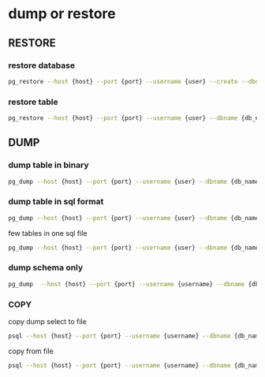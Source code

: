 # dump or restore

## RESTORE

### restore database

```sh
pg_restore --host {host} --port {port} --username {user} --create --dbname {db_name} {path_to_file}
```

### restore table

```sh
pg_restore --host {host} --port {port} --username {user} --dbname {db_name} --table {table_name} {path_to_file}
```


## DUMP

### dump table in binary

```sh
pg_dump --host {host} --port {port} --username {user} --dbname {db_name} --table {table_name} --create --format c > {path_to_file}
```

### dump table in sql format

```sh
pg_dump --host {host} --port {port} --username {user} --dbname {db_name} --table {table_name} > {path_to_file}
```

few tables in one sql file
```sh
pg_dump --host {host} --port {port} --username {user} --dbname {db_name} --table {table_name_1} --table {table_name_2} > {path_to_file}
```

### dump schema only

```sh
pg_dump  --host {host} --port {port} --username {username} --dbname {db_name} --schema-only > {path_to_dump_file}
```

### COPY

copy dump select to file
```sh
psql --host {host} --port {port} --username {username} --dbname {db_name} -c 'COPY ({select_query}) TO STDOUT WITH CSV;' > {path_to_file}
```

copy from file
```sh
psql --host {host} --port {port} --username {username} --dbname {db_name} -c 'COPY "{table_name}" FROM STDIN (FORMAT csv);' < {path_to_file}
```
